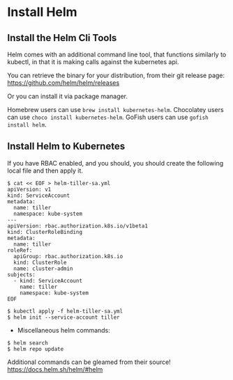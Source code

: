# Install Helm

## Install the Helm Cli Tools

Helm comes with an additional command line tool, that functions similarly to kubectl, in that it is making calls against the kubernetes api.

You can retrieve the binary for your distribution, from their git release page:
https://github.com/helm/helm/releases

Or you can install it via package manager.

Homebrew users can use `brew install kubernetes-helm`.
Chocolatey users can use `choco install kubernetes-helm`.
GoFish users can use `gofish install helm`.

## Install Helm to Kubernetes

If you have RBAC enabled, and you should, you should create the following local file and then apply it.

```
$ cat << EOF > helm-tiller-sa.yml
apiVersion: v1
kind: ServiceAccount
metadata:
  name: tiller
  namespace: kube-system
---
apiVersion: rbac.authorization.k8s.io/v1beta1
kind: ClusterRoleBinding
metadata:
  name: tiller
roleRef:
  apiGroup: rbac.authorization.k8s.io
  kind: ClusterRole
  name: cluster-admin
subjects:
  - kind: ServiceAccount
    name: tiller
    namespace: kube-system
EOF
```

```
$ kubectl apply -f helm-tiller-sa.yml
$ helm init --service-account tiller
```

* Miscellaneous helm commands:

```
$ helm search
$ helm repo update
```

Additional commands can be gleamed from their source!
https://docs.helm.sh/helm/#helm
